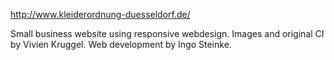 http://www.kleiderordnung-duesseldorf.de/

Small business website using responsive webdesign.
Images and original CI by Vivien Kruggel.
Web development by Ingo Steinke.
